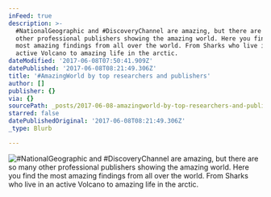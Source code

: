 ```yaml
---
inFeed: true
description: >-
  #NationalGeographic and #DiscoveryChannel are amazing, but there are so many
  other professional publishers showing the amazing world. Here you find the
  most amazing findings from all over the world. From Sharks who live in an
  active Volcano to amazing life in the arctic.
dateModified: '2017-06-08T07:50:41.909Z'
datePublished: '2017-06-08T08:21:49.306Z'
title: '#AmazingWorld by top researchers and publishers'
author: []
publisher: {}
via: {}
sourcePath: _posts/2017-06-08-amazingworld-by-top-researchers-and-publishers.md
starred: false
datePublishedOriginal: '2017-06-08T08:21:49.306Z'
_type: Blurb

---
```

![#NationalGeographic and #DiscoveryChannel are amazing, but there are so many other professional publishers showing the amazing world. Here you find the most amazing findings from all over the world. From Sharks who live in an active Volcano to amazing life in the arctic.](https://the-grid-user-content.s3-us-west-2.amazonaws.com/70873e51-6465-437f-9eb6-ca390287f33a.jpg)